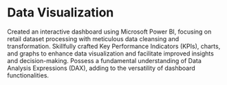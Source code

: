 # Data Visualization
 Created an interactive dashboard using Microsoft Power BI, focusing on retail dataset processing with meticulous data cleansing and transformation.
 Skillfully crafted Key Performance Indicators (KPIs), charts, and graphs to enhance data visualization and facilitate improved insights and decision-making.
 Possess a fundamental understanding of Data Analysis Expressions (DAX), adding to the versatility of dashboard functionalities.
